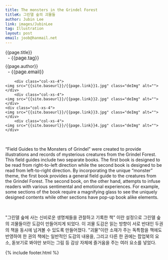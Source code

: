 ```yaml
---
title: The monsters in the Grindel Forest
titleK: 그린델 숲의 괴물들
author: Jubin Lee
link: images/JubinLee
tag: Illustration
layout: post
email: joob@hanmail.net
---	
```


<div class="container">

<div class="deDep">
{{page.title}}<br>
<p style="font-size:15px; margin:0px; padding:0px 0px 0px 8px; margin:0px 0px 8px 0px;">- {{page.tag}}</p>
{{page.author}}<br>
<p style="font-size:15px; margin:0px; padding:0px 0px 0px 8px;">- {{page.email}}</p>
</div>


<div class="row" class="imgcolor">
	
		<div class="col-xs-4">
	<img src="{{site.baseurl}}/{{page.link}}1.jpg" class="deImg" alt=""></div>
		<div class="col-xs-4">
	<img src="{{site.baseurl}}/{{page.link}}2.jpg" class="deImg" alt=""></div>
	<div class="col-xs-4">
	<img src="{{site.baseurl}}/{{page.link}}3.jpg" class="deImg" alt=""></div>
		<div class="col-xs-4">
	<img src="{{site.baseurl}}/{{page.link}}4.jpg" class="deImg" alt=""></div>
	
</div>
<br>

<div class="det lato">



“Field Guides to the Monsters of Grindel” were created to provide illustrations and records of mysterious creatures from the Grindel Forest. This field guides include two separate books. The first book is designed to be read from right-to-left direction while the second book is designed to be read from left-to-right direction. By incorporating the unique “monster” theme, the first book provides a general field guide to the creatures from the Grindel Forest. The second book, on the other hand, attempts to infuse readers with various sentimental and emotional experiences. For example, some sections of the book require a magnifying glass to see the uniquely designed contents while other sections have pop-up book alike elements.



</div>

<br>

<div class="noto">

"그린델 숲에 사는 신비로운 생명체들을 관찰하고 기록한 책" 이란 설정으로 그린델 숲의 괴물들이란 도감이 만들어지게 되었다. 이 괴물 도감은 읽는 방향이 서로 반대인 두권의 책을 동시에 넘겨볼 수 있도록 만들어졌다. "괴물"이란 소재가 주는 독특함을 책에도 반영하여 한 권의 책에는 일반적인 도감의 내용을, 그리고 다른 한 권에는 팝업북의 요소, 돋보기로 봐야만 보이는 그림 등 감상 자체에 즐거움을 주는 여러 요소를 넣었다.


</div>
{% include footer.html %} 
